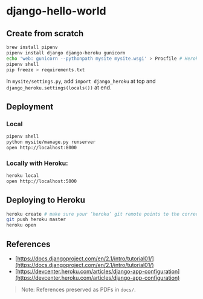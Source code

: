 # django-hello-world

## Create from scratch

```sh
brew install pipenv
pipenv install django django-heroku gunicorn
echo 'web: gunicorn --pythonpath mysite mysite.wsgi' > Procfile # Heroku expects the project to be at root level. `--pythyonpath` allows it to be in a specified subdirectory path.
pipenv shell
pip freeze > requirements.txt
```

In `mysite/settings.py`, add `import django_heroku` at top and `django_heroku.settings(locals())` at end.

## Deployment

### Local

```sh
pipenv shell
python mysite/manage.py runserver
open http://localhost:8000
```

### Locally with Heroku:

```sh
heroku local
open http://localhost:5000
```

## Deploying to Heroku

```sh
heroku create # make sure your ‘heroku’ git remote points to the correct app's git url, like if there was a previous one
git push heroku master
heroku open
```

## References

- [https://docs.djangoproject.com/en/2.1/intro/tutorial01/](https://docs.djangoproject.com/en/2.1/intro/tutorial01/)
- [https://devcenter.heroku.com/articles/django-app-configuration](https://devcenter.heroku.com/articles/django-app-configuration)

> Note: References preserved as PDFs in `docs/`.